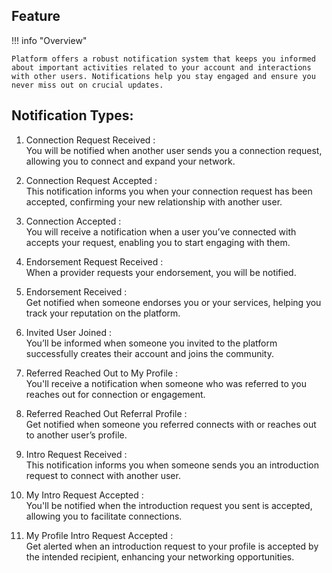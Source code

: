 ## Feature

!!! info "Overview"

    Platform offers a robust notification system that keeps you informed about important activities related to your account and interactions with other users. Notifications help you stay engaged and ensure you never miss out on crucial updates.

## Notification Types:

1. Connection Request Received :<br/>
   You will be notified when another user sends you a connection request, allowing you to connect and expand your network.

2. Connection Request Accepted :<br/>
   This notification informs you when your connection request has been accepted, confirming your new relationship with another user.

3. Connection Accepted :<br/>
   You will receive a notification when a user you’ve connected with accepts your request, enabling you to start engaging with them.

4. Endorsement Request Received :<br/>
   When a provider requests your endorsement, you will be notified.

5. Endorsement Received :<br/>
   Get notified when someone endorses you or your services, helping you track your reputation on the platform.

6. Invited User Joined :<br/>
   You’ll be informed when someone you invited to the platform successfully creates their account and joins the community.

7. Referred Reached Out to My Profile :<br/>
   You'll receive a notification when someone who was referred to you reaches out for connection or engagement.

8. Referred Reached Out Referral Profile :<br/>
   Get notified when someone you referred connects with or reaches out to another user’s profile.

9. Intro Request Received :<br/>
   This notification informs you when someone sends you an introduction request to connect with another user.

10. My Intro Request Accepted :<br/>
    You'll be notified when the introduction request you sent is accepted, allowing you to facilitate connections.

11. My Profile Intro Request Accepted :<br/>
    Get alerted when an introduction request to your profile is accepted by the intended recipient, enhancing your networking opportunities.
